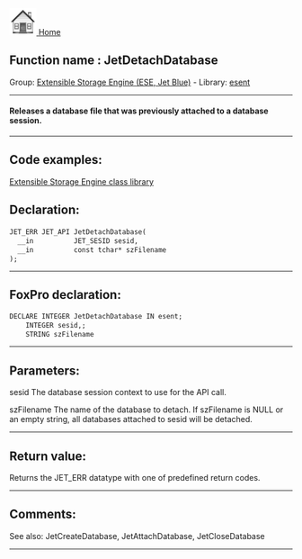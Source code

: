 [<img src="../../images/home.png"> Home ](https://github.com/VFPX/Win32API)  

## Function name : JetDetachDatabase
Group: [Extensible Storage Engine (ESE, Jet Blue)](../../functions_group.md#Extensible_Storage_Engine_(ESE,_Jet_Blue))  -  Library: [esent](../../../libraries.md#esent)  
***  


#### Releases a database file that was previously attached to a database session.
***  


## Code examples:
[Extensible Storage Engine class library](../../samples/sample_532.md)  

## Declaration:
```foxpro  
JET_ERR JET_API JetDetachDatabase(
  __in          JET_SESID sesid,
  __in          const tchar* szFilename
);  
```  
***  


## FoxPro declaration:
```foxpro  
DECLARE INTEGER JetDetachDatabase IN esent;
	INTEGER sesid,;
	STRING szFilename  
```  
***  


## Parameters:
sesid 
The database session context to use for the API call.

szFilename 
The name of the database to detach. If szFilename is NULL or an empty string, all databases attached to sesid will be detached.  
***  


## Return value:
Returns the JET_ERR datatype with one of predefined return codes.  
***  


## Comments:
See also: JetCreateDatabase, JetAttachDatabase, JetCloseDatabase   
  
***  

